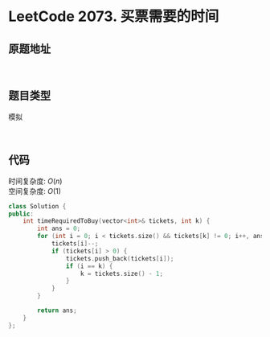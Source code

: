 # LeetCode 2073. 买票需要的时间

## 原题地址

[](https://leetcode.cn/problems/time-needed-to-buy-tickets)

<br/>

## 题目类型

模拟

<br/>

## 代码

时间复杂度: $O(n)$
<br/>
空间复杂度: $O(1)$

```C++
class Solution {
public:
    int timeRequiredToBuy(vector<int>& tickets, int k) {
        int ans = 0;
        for (int i = 0; i < tickets.size() && tickets[k] != 0; i++, ans++) {
            tickets[i]--;
            if (tickets[i] > 0) {
                tickets.push_back(tickets[i]);
                if (i == k) {
                    k = tickets.size() - 1;
                }
            }
        }

        return ans;
    }
};
```